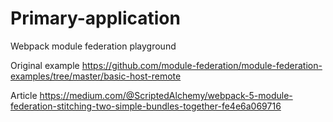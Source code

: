 # Primary-application
Webpack module federation playground

Original example
https://github.com/module-federation/module-federation-examples/tree/master/basic-host-remote

Article
https://medium.com/@ScriptedAlchemy/webpack-5-module-federation-stitching-two-simple-bundles-together-fe4e6a069716
